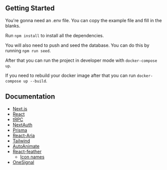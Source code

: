 ## Getting Started

You're gonna need an .env file. You can copy the example file and fill in the blanks.

Run `npm install` to install all the dependencies.

You will also need to push and seed the database. You can do this by running `npm run seed`.

After that you can run the project in developer mode with `docker-compose up`.

If you need to rebuild your docker image after that you can run `docker-compose up --build`.


## Documentation

- [Next.js](https://nextjs.org/docs)
- [React](https://reactjs.org/docs/getting-started.html)
- [tRPC](https://trpc.io/docs/introduction)
- [NextAuth](https://next-auth.js.org/getting-started/example)
- [Prisma](https://www.prisma.io/docs/)
- [React-Aria](https://react-spectrum.adobe.com/react-aria/getting-started.html)
- [Tailwind](https://tailwindcss.com/docs)
- [AutoAnimate](https://auto-animate.formkit.com/#usage)
- [React-feather](https://github.com/feathericons/react-feather#readme)
  - [Icon names](https://feathericons.com/)
- [OneSignal](https://documentation.onesignal.com)